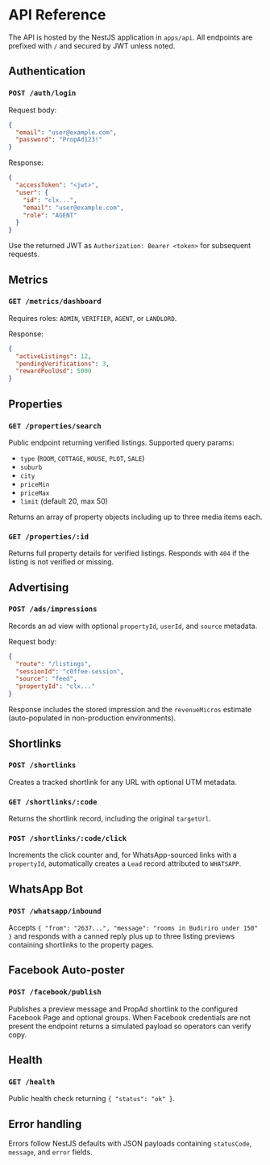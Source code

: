 # API Reference

The API is hosted by the NestJS application in `apps/api`. All endpoints are prefixed with `/` and secured by JWT unless noted.

## Authentication

### `POST /auth/login`

Request body:
```json
{
  "email": "user@example.com",
  "password": "PropAd123!"
}
```

Response:
```json
{
  "accessToken": "<jwt>",
  "user": {
    "id": "clx...",
    "email": "user@example.com",
    "role": "AGENT"
  }
}
```

Use the returned JWT as `Authorization: Bearer <token>` for subsequent requests.

## Metrics

### `GET /metrics/dashboard`

Requires roles: `ADMIN`, `VERIFIER`, `AGENT`, or `LANDLORD`.

Response:
```json
{
  "activeListings": 12,
  "pendingVerifications": 3,
  "rewardPoolUsd": 5000
}
```

## Properties

### `GET /properties/search`

Public endpoint returning verified listings. Supported query params:

- `type` (`ROOM`, `COTTAGE`, `HOUSE`, `PLOT`, `SALE`)
- `suburb`
- `city`
- `priceMin`
- `priceMax`
- `limit` (default 20, max 50)

Returns an array of property objects including up to three media items each.

### `GET /properties/:id`

Returns full property details for verified listings. Responds with `404` if the listing is not verified or missing.

## Advertising

### `POST /ads/impressions`

Records an ad view with optional `propertyId`, `userId`, and `source` metadata.

Request body:

```json
{
  "route": "/listings",
  "sessionId": "c0ffee-session",
  "source": "feed",
  "propertyId": "clx..."
}
```

Response includes the stored impression and the `revenueMicros` estimate (auto-populated in non-production environments).

## Shortlinks

### `POST /shortlinks`

Creates a tracked shortlink for any URL with optional UTM metadata.

### `GET /shortlinks/:code`

Returns the shortlink record, including the original `targetUrl`.

### `POST /shortlinks/:code/click`

Increments the click counter and, for WhatsApp-sourced links with a `propertyId`, automatically creates a `Lead` record attributed to `WHATSAPP`.

## WhatsApp Bot

### `POST /whatsapp/inbound`

Accepts `{ "from": "2637...", "message": "rooms in Budiriro under 150" }` and responds with a canned reply plus up to three listing previews containing shortlinks to the property pages.

## Facebook Auto-poster

### `POST /facebook/publish`

Publishes a preview message and PropAd shortlink to the configured Facebook Page and optional groups. When Facebook credentials are not present the endpoint returns a simulated payload so operators can verify copy.

## Health

### `GET /health`

Public health check returning `{ "status": "ok" }`.

## Error handling

Errors follow NestJS defaults with JSON payloads containing `statusCode`, `message`, and `error` fields.
